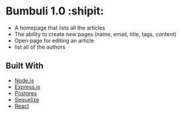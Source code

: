 # Bumbuli 1.0 :shipit:

* A homepage that lists all the articles
* The ability to create new pages (name, email, title, tags, content)
* Open page for editing an article 
* list all of the authors


## Built With

* [Node.js](https://nodejs.org/en/docs/)
* [Express.js](https://expressjs.com) 
* [Postgres](https://www.postgresql.org)
* [Sequelize](https://sequelize.org)
* [React](https://reactjs.org/docs/getting-started.html) 




